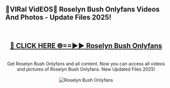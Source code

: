 <h2>🔴VIRal VidEOS🔴 Roselyn Bush Onlyfans Videos And Photos - Update Files 2025!</h2>
<br>
<div align="center">
<h2><a href="https://virallinks.top/odZfE0" rel="nofollow">🔴 CLICK HERE 🌐==►► Roselyn Bush Onlyfans</a></h2>
<br>
Get Roselyn Bush Onlyfans and all content. Now you can access all videos and pictures of Roselyn Bush Onlyfans. New Updated Files 2025!
<br>
<br>
<a href="https://virallinks.top/odZfE0" rel="nofollow" data-target="animated-image.originalLink"><img src="https://i.imgur.com/dJHk4Zq.gif)" alt="Roselyn Bush Onlyfans" style="max-width: 100%; display: inline-block;" data-target="animated-image.originalImage"></a>
</div>
<br>
